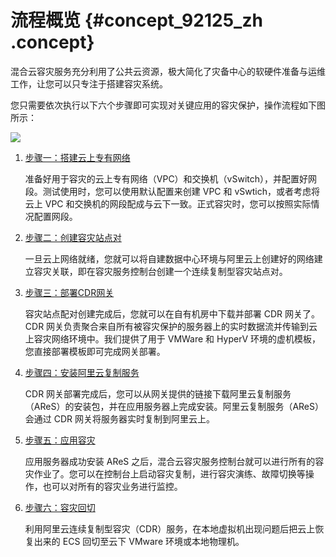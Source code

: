 # 流程概览 {#concept_92125_zh .concept}

混合云容灾服务充分利用了公共云资源，极大简化了灾备中心的软硬件准备与运维工作，让您可以只专注于搭建容灾系统。

您只需要依次执行以下六个步骤即可实现对关键应用的容灾保护，操作流程如下图所示：

![](http://static-aliyun-doc.oss-cn-hangzhou.aliyuncs.com/assets/img/64151/156775191159365_zh-CN.jpg)

1.  [步骤一：搭建云上专有网络](cn.zh-CN/连续复制型容灾（CDR）/IDC容灾到云/步骤一：搭建云上专有网络.md#) 

    准备好用于容灾的云上专有网络（VPC）和交换机（vSwitch），并配置好网段。测试使用时，您可以使用默认配置来创建 VPC 和 vSwtich，或者考虑将云上 VPC 和交换机的网段配成与云下一致。正式容灾时，您可以按照实际情况配置网段。

2.  [步骤二：创建容灾站点对](cn.zh-CN/连续复制型容灾（CDR）/IDC容灾到云/步骤二：创建容灾站点对.md#) 

    一旦云上网络就绪，您就可以将自建数据中心环境与阿里云上创建好的网络建立容灾关联，即在容灾服务控制台创建一个连续复制型容灾站点对。

3.  [步骤三：部署CDR网关](cn.zh-CN/连续复制型容灾（CDR）/IDC容灾到云/步骤三：部署CDR网关.md#) 

    容灾站点配对创建完成后，您就可以在自有机房中下载并部署 CDR 网关了。CDR 网关负责聚合来自所有被容灾保护的服务器上的实时数据流并传输到云上容灾网络环境中。我们提供了用于 VMWare 和 HyperV 环境的虚机模板，您直接部署模板即可完成网关部署。

4.  [步骤四：安装阿里云复制服务](cn.zh-CN/连续复制型容灾（CDR）/IDC容灾到云/步骤四：安装阿里云复制服务.md#) 

    CDR 网关部署完成后，您可以从网关提供的链接下载阿里云复制服务（AReS）的安装包，并在应用服务器上完成安装。阿里云复制服务（AReS）会通过 CDR 网关将服务器实时复制到阿里云上。

5.  [步骤五：应用容灾](cn.zh-CN/连续复制型容灾（CDR）/IDC容灾到云/步骤五：应用容灾.md#) 

    应用服务器成功安装 AReS 之后，混合云容灾服务控制台就可以进行所有的容灾作业了。您可以在控制台上启动容灾复制，进行容灾演练、故障切换等操作，也可以对所有的容灾业务进行监控。

6.  [步骤六：容灾回切](cn.zh-CN/连续复制型容灾（CDR）/IDC容灾到云/步骤六：容灾回切/回切至本地VMware.md#) 

    利用阿里云连续复制型容灾（CDR）服务，在本地虚拟机出现问题后把云上恢复出来的 ECS 回切至云下 VMware 环境或本地物理机。



